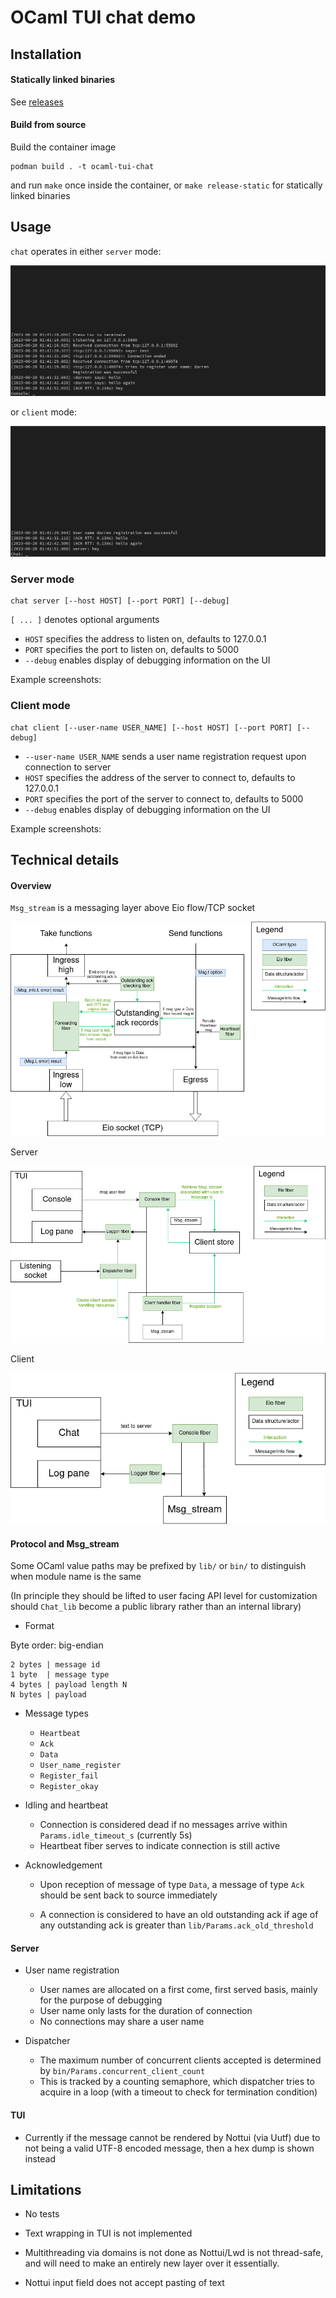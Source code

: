 # OCaml TUI chat demo

## Installation

#### Statically linked binaries

See [releases](https://github.com/darrenldl/ocaml-tui-chat-demo/releases)

#### Build from source

Build the container image

```
podman build . -t ocaml-tui-chat
```

and run `make` once inside the container, or `make release-static` for
statically linked binaries

## Usage

`chat` operates in either `server` mode:

![Server screenshot](./screenshots/server.png)

or `client` mode:

![Client screenshot](./screenshots/client.png)

### Server mode

```
chat server [--host HOST] [--port PORT] [--debug]
```

`[ ... ]` denotes optional arguments

- `HOST` specifies the address to listen on, defaults to 127.0.0.1
- `PORT` specifies the port to listen on, defaults to 5000
- `--debug` enables display of debugging information on the UI

Example screenshots:

### Client mode

```
chat client [--user-name USER_NAME] [--host HOST] [--port PORT] [--debug]
```

- `--user-name USER_NAME` sends a user name registration request upon connection to server
- `HOST` specifies the address of the server to connect to, defaults to 127.0.0.1
- `PORT` specifies the port of the server to connect to, defaults to 5000
- `--debug` enables display of debugging information on the UI

Example screenshots:

## Technical details

#### Overview

`Msg_stream` is a messaging layer above Eio flow/TCP socket

![Msg\_stream architecture diagram](./diagrams/chat-Msg_stream.drawio.png)

Server

![Server architecture diagram](./diagrams/chat-Server.drawio.png)

Client

![Client architecture diagram](./diagrams/chat-Client.drawio.png)

#### Protocol and Msg_stream

Some OCaml value paths may be prefixed by `lib/` or `bin/` to
distinguish when module name is the same

(In principle they should be lifted to user facing API level for customization
should `Chat_lib` become a public library rather than an internal library)

- Format

Byte order: big-endian

```
2 bytes | message id
1 byte  | message type
4 bytes | payload length N
N bytes | payload
```

- Message types

    - `Heartbeat`
    - `Ack`
    - `Data`
    - `User_name_register`
    - `Register_fail`
    - `Register_okay`

- Idling and heartbeat

    - Connection is considered dead if no messages arrive within `Params.idle_timeout_s` (currently 5s)
    - Heartbeat fiber serves to indicate connection is still active

- Acknowledgement

    - Upon reception of message of type `Data`, a message of type `Ack` should be sent back
      to source immediately

    - A connection is considered to have an old outstanding ack if age of any outstanding ack
      is greater than `lib/Params.ack_old_threshold`

#### Server

- User name registration

    - User names are allocated on a first come, first served basis, mainly for the purpose
      of debugging
    - User name only lasts for the duration of connection
    - No connections may share a user name

- Dispatcher

    - The maximum number of concurrent clients accepted is determined by `bin/Params.concurrent_client_count`
    - This is tracked by a counting semaphore, which dispatcher tries to acquire in a loop (with a timeout to check
      for termination condition)

#### TUI

- Currently if the message cannot be rendered by Nottui (via Uutf) due to not being a valid UTF-8 encoded message,
  then a hex dump is shown instead

## Limitations

- No tests

- Text wrapping in TUI is not implemented

- Multithreading via domains is not done as Nottui/Lwd is not thread-safe, and will need to make an
  entirely new layer over it essentially.

- Nottui input field does not accept pasting of text
